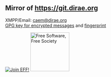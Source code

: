 Mirror of https://git.dirae.org
---
XMPP/Email: caem@dirae.org  
<a href="https://dirae.org/static/caem.gpg">GPG key for encrypted messages</a> and <a href="https://dirae.org/static/caem_gpg_fingerprint">fingerprint</a>

<a href="https://www.eff.org/join"><img src="https://www.eff.org/files/eff-join2_0.png" alt="Join EFF!" border="0"></a>
<a href="http://u.fsf.org/16e"><img src="https://static.fsf.org/nosvn/images/badges/fsfs_icons_red-bg.png" alt="Free Software, Free Society" width=125></a>
</table>
